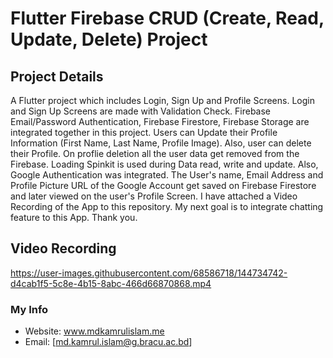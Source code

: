 # Flutter Firebase CRUD (Create, Read, Update, Delete) Project

## Project Details

A Flutter project which includes Login, Sign Up and Profile Screens. Login and Sign Up Screens are made with Validation Check. Firebase Email/Password Authentication, Firebase Firestore, Firebase Storage are integrated together in this project. Users can Update their Profile Information (First Name, Last Name, Profile Image). Also, user can delete their Profile. On proflie deletion all the user data get removed from the Firebase. Loading Spinkit is used during Data read, write and update. Also, Google Authentication was integrated. The User's name, Email Address and Profile Picture URL of the Google Account get saved on Firebase Firestore and later viewed on the user's Profile Screen. I have attached a Video Recording of the App to this repository.
My next goal is to integrate chatting feature to this App. Thank you.  

## Video Recording

https://user-images.githubusercontent.com/68586718/144734742-d4cab1f5-5c8e-4b15-8abc-466d66870868.mp4

### My Info

- Website: www.mdkamrulislam.me
- Email: [md.kamrul.islam@g.bracu.ac.bd]

